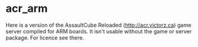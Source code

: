 acr_arm
=======
Here is a version of the AssaultCube Reloaded (http://acr.victorz.ca) game server compiled for ARM boards.
It isn't usable without the game or server package.
For licence see there. 
